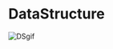 # DataStructure
![DSgif](https://github.com/HelanaNady/DataStructure/assets/137416623/34fe0650-786f-406f-b490-fa6d8ca4e58a)
